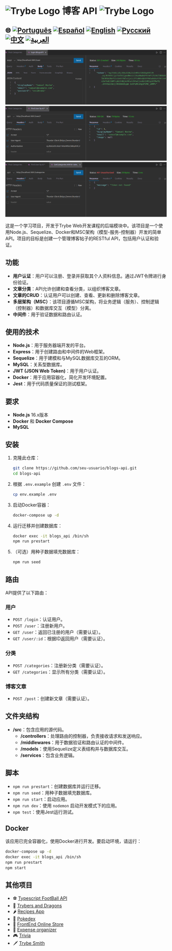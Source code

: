 # <img src="https://agenciars.com.br/wp-content/uploads/2022/06/Trybe.png" alt="Trybe Logo" width="52" height="30" /> 博客 API <img src="https://agenciars.com.br/wp-content/uploads/2022/06/Trybe.png" alt="Trybe Logo" width="52" height="30" />

## 🌐 [![Português](https://img.shields.io/badge/Português-green)](https://github.com/SamuelRocha91/BlogsApi/blob/main/README.md) [![Español](https://img.shields.io/badge/Español-yellow)](https://github.com/SamuelRocha91/BlogsApi/blob/main/README_es.md) [![English](https://img.shields.io/badge/English-blue)](https://github.com/SamuelRocha91/BlogsApi/blob/main/README_en.md) [![Русский](https://img.shields.io/badge/Русский-lightgrey)](https://github.com/SamuelRocha91/BlogsApi/blob/main/README_ru.md) [![中文](https://img.shields.io/badge/中文-red)](https://github.com/SamuelRocha91/BlogsApi/blob/main/README_ch.md) [![العربية](https://img.shields.io/badge/العربية-orange)](https://github.com/SamuelRocha91/BlogsApi/blob/main/README_ar.md)

![应用程序预览](./assets/blogs.png) ![应用程序预览](./assets/blogs02.png)
![应用程序预览](./assets/blogs03.png)

这是一个学习项目，开发于Trybe Web开发课程的后端模块中。该项目是一个使用Node.js、Sequelize、Docker和MSC架构（模型-服务-控制器）开发的简单API。项目的目标是创建一个管理博客帖子的RESTful API，包括用户认证和验证。

## 功能

- **用户认证**：用户可以注册、登录并获取其个人资料信息。通过JWT令牌进行身份验证。
- **文章分类**：API允许创建和查看分类，以组织博客文章。
- **文章的CRUD**：认证用户可以创建、查看、更新和删除博客文章。
- **多层架构（MSC）**：该项目遵循MSC架构，将业务逻辑（服务）、控制逻辑（控制器）和数据库交互（模型）分离。
- **中间件**：用于验证数据和路由认证。

## 使用的技术

- **Node.js**：用于服务器端开发的平台。
- **Express**：用于创建路由和中间件的Web框架。
- **Sequelize**：用于建模和与MySQL数据库交互的ORM。
- **MySQL**：关系型数据库。
- **JWT (JSON Web Token)**：用于用户认证。
- **Docker**：用于应用容器化，简化开发环境配置。
- **Jest**：用于代码质量保证的测试框架。

## 要求

- **Node.js** 16.x版本
- **Docker** 和 **Docker Compose**
- **MySQL**

## 安装

1. 克隆此仓库：
   ```bash
   git clone https://github.com/seu-usuario/blogs-api.git
   cd blogs-api
   ```

2. 根据 `.env.example` 创建 `.env` 文件：
   ```bash
   cp env.example .env
   ```

3. 启动Docker容器：
   ```bash
   docker-compose up -d
   ```

4. 运行迁移并创建数据库：
   ```bash
   docker exec -it blogs_api /bin/sh
   npm run prestart
   ```

5. （可选）用种子数据填充数据库：
   ```bash
   npm run seed
   ```

## 路由

API提供了以下路由：

### 用户
- `POST /login`：认证用户。
- `POST /user`：注册新用户。
- `GET /user`：返回已注册的用户（需要认证）。
- `GET /user/:id`：根据ID返回用户（需要认证）。

### 分类
- `POST /categories`：注册新分类（需要认证）。
- `GET /categories`：显示所有分类（需要认证）。

### 博客文章
- `POST /post`：创建新文章（需要认证）。

## 文件夹结构

- **/src**：包含应用的源代码。
  - **/controllers**：处理路由的控制器，负责接收请求和发送响应。
  - **/middlewares**：用于数据验证和路由认证的中间件。
  - **/models**：使用Sequelize定义表结构并与数据库交互。
  - **/services**：包含业务逻辑。

## 脚本

- `npm run prestart`：创建数据库并运行迁移。
- `npm run seed`：用种子数据填充数据库。
- `npm run start`：启动应用。
- `npm run dev`：使用 `nodemon` 启动开发模式下的应用。
- `npm test`：使用Jest运行测试。

## Docker

该应用已完全容器化，使用Docker进行开发。要启动环境，请运行：

```bash
docker-compose up -d
docker exec -it blogs_api /bin/sh
npm run prestart
npm start
```

## 其他项目

- ⚽ [Typescript FootBall API](https://github.com/SamuelRocha91/trybeFutebolClube/blob/main/README_ch.md)
- 🐉 [Trybers and Dragons](https://github.com/SamuelRocha91/trybeAndDragons/blob/main/README_ch.md)
- 🌶️ [Recipes App](https://github.com/SamuelRocha91/ProjectRecipesApp/blob/main/README_ch.md)
- 🐣 [Pokedex](https://github.com/SamuelRocha91/pokedex/blob/main/README_ch.md)
- 🏪 [FrontEnd Online Store](https://github.com/SamuelRocha91/project-frontend-online-store/blob/main/README_ch.md)
- 👛 [Expense organizer](https://github.com/SamuelRocha91/project-trybewallet/blob/main/README_ch.md)
- 🎮 [Trivia](https://github.com/SamuelRocha91/trivia_game/blob/main/README_ch.md)
- 🗡️ [Trybe Smith](https://github.com/SamuelRocha91/TrybeSmith/blob/main/README_ch.md)


